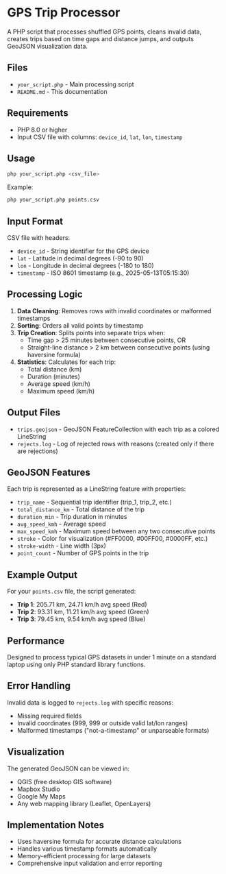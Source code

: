 # GPS Trip Processor

A PHP script that processes shuffled GPS points, cleans invalid data, creates trips based on time gaps and distance jumps, and outputs GeoJSON visualization data.

## Files

- `your_script.php` - Main processing script
- `README.md` - This documentation

## Requirements

- PHP 8.0 or higher
- Input CSV file with columns: `device_id`, `lat`, `lon`, `timestamp`

## Usage

```bash
php your_script.php <csv_file>
```

Example:
```bash
php your_script.php points.csv
```

## Input Format

CSV file with headers:
- `device_id` - String identifier for the GPS device
- `lat` - Latitude in decimal degrees (-90 to 90)
- `lon` - Longitude in decimal degrees (-180 to 180)  
- `timestamp` - ISO 8601 timestamp (e.g., 2025-05-13T05:15:30)

## Processing Logic

1. **Data Cleaning**: Removes rows with invalid coordinates or malformed timestamps
2. **Sorting**: Orders all valid points by timestamp
3. **Trip Creation**: Splits points into separate trips when:
   - Time gap > 25 minutes between consecutive points, OR
   - Straight-line distance > 2 km between consecutive points (using haversine formula)
4. **Statistics**: Calculates for each trip:
   - Total distance (km)
   - Duration (minutes)
   - Average speed (km/h)
   - Maximum speed (km/h)

## Output Files

- `trips.geojson` - GeoJSON FeatureCollection with each trip as a colored LineString
- `rejects.log` - Log of rejected rows with reasons (created only if there are rejections)

## GeoJSON Features

Each trip is represented as a LineString feature with properties:
- `trip_name` - Sequential trip identifier (trip_1, trip_2, etc.)
- `total_distance_km` - Total distance of the trip
- `duration_min` - Trip duration in minutes
- `avg_speed_kmh` - Average speed
- `max_speed_kmh` - Maximum speed between any two consecutive points
- `stroke` - Color for visualization (#FF0000, #00FF00, #0000FF, etc.)
- `stroke-width` - Line width (3px)
- `point_count` - Number of GPS points in the trip

## Example Output

For your `points.csv` file, the script generated:
- **Trip 1**: 205.71 km, 24.71 km/h avg speed (Red)
- **Trip 2**: 93.31 km, 11.21 km/h avg speed (Green) 
- **Trip 3**: 79.45 km, 9.54 km/h avg speed (Blue)

## Performance

Designed to process typical GPS datasets in under 1 minute on a standard laptop using only PHP standard library functions.

## Error Handling

Invalid data is logged to `rejects.log` with specific reasons:
- Missing required fields
- Invalid coordinates (999, 999 or outside valid lat/lon ranges)
- Malformed timestamps ("not-a-timestamp" or unparseable formats)

## Visualization

The generated GeoJSON can be viewed in:
- QGIS (free desktop GIS software)
- Mapbox Studio
- Google My Maps
- Any web mapping library (Leaflet, OpenLayers)

## Implementation Notes

- Uses haversine formula for accurate distance calculations
- Handles various timestamp formats automatically  
- Memory-efficient processing for large datasets
- Comprehensive input validation and error reporting
